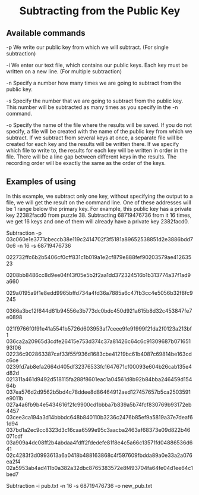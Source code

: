 # <h1 align="center"> Subtracting from the Public Key </a>


## Available commands

-p   We write our public key from which we will subtract. (For single subtraction)

-i   We enter our text file, which contains our public keys. Each key must be written on a new line. (For multiple subtraction)

-n   Specify a number how many times we are going to subtract from the public key.

-s   Specify the number that we are going to subtract from the public key. This number will be subtracted as many times as you specify in the -n command.

-o   Specify the name of the file where the results will be saved. If you do not specify, a file will be created with the name of the public key from which we subtract. If we subtract from several keys at once, a separate file will be created for each key and the results will be written there. If we specify which file to write to, the results for each key will be written in order in the file. There will be a line gap between different keys in the results. The recording order will be exactly the same as the order of the keys.


## Examples of using

In this example, we subtract only one key, without specifying the output to a file, we will get the result on the command line. One of these addresses will be 1 range below the primary key.
For example, this public key has a private key 22382facd0 from puzzle 38. Subtracting 68719476736 from it 16 times, we get 16 keys and one of them will already have a private key 2382facd0.

Subtraction -p 03c060e1e3771cbeccb38e119c2414702f3f5181a89652538851d2e3886bdd70c6 -n 16 -s 68719476736

022732ffc6b2b5406cf0cff831c1b019a1e2cf879e888fef90203579ae41263523

0208bb8486cc8d9ee04f43f05e5b2f2aa1dd372324516b1b313774a37f1ad9a660

029a0195a9f1e8edd9965bffd734a4fd36a7885a6c47fb3cc4e5056b32f8fc9245

0366a3bc12f644d61b94556e3b773dc0bdc450d921a615b8d32c453847fe7e0898

021f9766f0f91e41a5541b5726d603953af7ceee9fe91999f21da2f0123a213bf1<br/>
036ca2a20965d3cdfe26415e753d374c37a81426c64c6c91309687b07165193f06
02236c902863387caf33f55f936d1683cbe41219bc61b4087c69814be163cdc6ce
0239fd7ab8efa2664d405df32376533fc1647671cf00093e604b26cab135e4d82d
021311a461d9492d518115fa288f8601eac1a04561d8b92b84bba246459d15464b
037ea576d2d9562b5bd4c78ddee8d86464912aed127457657b5ca2503591e9011b
027a4a6fb9b4e5434616f2fc9900cd1bbba7b839a5b74fcf830769b93172eb4457
03cee3ca194a3d14bbbdc648b840110b3236c2476b85ef9a5819a37e7deaf61d94
037bd1a2ec9cc8323d3c16caa6599e95c3aacba2463af68373e09d822b46071cdf
03a909a4dc08ff2b4abdaa4fdff2fdedefe81f8e4c5a66c13571fd04886536d641
02c4283f3d0993613a6a0418b488163868c4f597609fbdda89a0e33a2a076ea2f4
02a5953ab4ad411b0a382a32dbc8765383572e8f493704fa64fe04d1ee64c1bed7


Subtraction -i pub.txt -n 16 -s 68719476736 -o new_pub.txt


